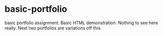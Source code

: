 # basic-portfolio
basic portfolio assignment. Basic HTML demonstration. Nothing to see here really. Next two portfolios are variations off this.
